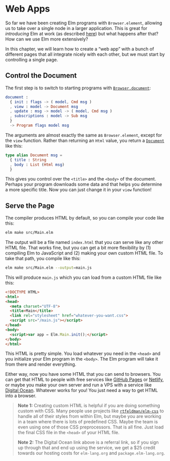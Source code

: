 # Web Apps

So far we have been creating Elm programs with `Browser.element`, allowing us to take over a single node in a larger application. This is great for _introducing_ Elm at work (as described [here](https://elm-lang.org/blog/how-to-use-elm-at-work)) but what happens after that? How can we use Elm more extensively?

In this chapter, we will learn how to create a “web app” with a bunch of different pages that all integrate nicely with each other, but we must start by controlling a single page.


## Control the Document

The first step is to switch to starting programs with [`Browser.document`](https://package.elm-lang.org/packages/elm/browser/latest/Browser#document):

```elm
document :
  { init : flags -> ( model, Cmd msg )
  , view : model -> Document msg
  , update : msg -> model -> ( model, Cmd msg )
  , subscriptions : model -> Sub msg
  }
  -> Program flags model msg
```

The arguments are almost exactly the same as `Browser.element`, except for the `view` function. Rather than returning an `Html` value, you return a [`Document`](https://package.elm-lang.org/packages/elm/browser/latest/Browser#Document) like this:

```elm
type alias Document msg =
  { title : String
  , body : List (Html msg)
  }
```

This gives you control over the `<title>` and the `<body>` of the document. Perhaps your program downloads some data and that helps you determine a more specific title. Now you can just change it in your `view` function!


## Serve the Page

The compiler produces HTML by default, so you can compile your code like this:

```bash
elm make src/Main.elm
```

The output will be a file named `index.html` that you can serve like any other HTML file. That works fine, but you can get a bit more flexibility by (1) compiling Elm to JavaScript and (2) making your own custom HTML file. To take that path, you compile like this:

```bash
elm make src/Main.elm --output=main.js
```

This will produce `main.js` which you can load from a custom HTML file like this:

```html
<!DOCTYPE HTML>
<html>
<head>
  <meta charset="UTF-8">
  <title>Main</title>
  <link rel="stylesheet" href="whatever-you-want.css">
  <script src="/main.js"></script>
</head>
<body>
  <script>var app = Elm.Main.init();</script>
</body>
</html>
```

This HTML is pretty simple. You load whatever you need in the `<head>` and you initialize your Elm program in the `<body>`. The Elm program will take it from there and render everything.

Either way, now you have some HTML that you can send to browsers. You can get that HTML to people with free services like [GitHub Pages](https://pages.github.com/) or [Netlify](https://www.netlify.com/), or maybe you make your own server and run a VPS with a service like [Digital Ocean](https://m.do.co/c/c47faa1916d2). Whatever works for you! You just need a way to get HTML into a browser.

> **Note 1:** Creating custom HTML is helpful if you are doing something custom with CSS. Many people use projects like [`rtfeldman/elm-css`](https://package.elm-lang.org/packages/rtfeldman/elm-css/latest/) to handle all of their styles from within Elm, but maybe you are working in a team where there is lots of predefined CSS. Maybe the team is even using one of those CSS preprocessors. That is all fine. Just load the final CSS file in the `<head>` of your HTML file.
>
> **Note 2:** The Digital Ocean link above is a referral link, so if you sign up through that and end up using the service, we get a $25 credit towards our hosting costs for `elm-lang.org` and `package.elm-lang.org`.
